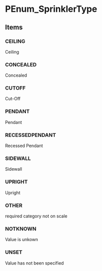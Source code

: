 # PEnum_SprinklerType


<!-- end of short definition -->
## Items

### CEILING
Ceiling

### CONCEALED
Concealed

### CUTOFF
Cut-Off

### PENDANT
Pendant

### RECESSEDPENDANT
Recessed Pendant

### SIDEWALL
Sidewall

### UPRIGHT
Upright

### OTHER
required category not on scale

### NOTKNOWN
Value is unkown

### UNSET
Value has not been specified
